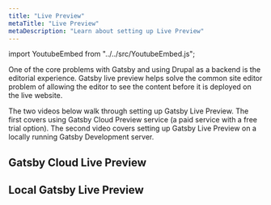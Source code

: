 ```yaml
---
title: "Live Preview"
metaTitle: "Live Preview"
metaDescription: "Learn about setting up Live Preview"
---
```

import YoutubeEmbed from "../../src/YoutubeEmbed.js";

One of the core problems with Gatsby and using Drupal as a backend is the
editorial experience. Gatsby live preview helps solve the common site editor
problem of allowing the editor to see the content before it is deployed on
the live website.

The two videos below walk through setting up Gatsby Live Preview. The first
covers using Gatsby Cloud Preview service (a paid service with a free trial
option). The second video covers setting up Gatsby Live Preview on a locally
running Gatsby Development server.

## Gatsby Cloud Live Preview

<YoutubeEmbed link="https://www.youtube.com/embed/ambGVlgDWGU" />

## Local Gatsby Live Preview

<YoutubeEmbed link="https://www.youtube.com/embed/GGKg4Bf3KFc" />
